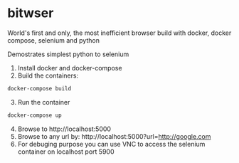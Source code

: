 # bitwser
World's first and only, the most inefficient browser build with docker, docker compose, selenium and python

Demostrates simplest python to selenium

1. Install docker and docker-compose
2. Build the containers:

  ```sh
  docker-compose build
  ```

3. Run the container

  ```sh
  docker-compose up
  ```

4. Browse to http://localhost:5000
5. Browse to any url by: http://localhost:5000?url=http://google.com
6. For debuging purpose you can use VNC to access the selenium container on localhost port 5900
